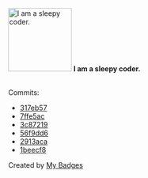 <img src="https://my-badges.github.io/my-badges/sleepy-coder.png" alt="I am a sleepy coder." title="I am a sleepy coder." width="128">
<strong>I am a sleepy coder.</strong>
<br><br>

Commits:

- <a href="https://github.com/VandalByte/hr-diagnosis-cnn/commit/317eb57a515e70228a9488ab910663c431cf6116">317eb57</a>
- <a href="https://github.com/VandalByte/snapbooth/commit/7ffe5ac4340fa70903b74cf7d177b3cb40191f89">7ffe5ac</a>
- <a href="https://github.com/VandalByte/snapbooth/commit/3c87219e4a89afc81161ad580ced4a2e6d440fa7">3c87219</a>
- <a href="https://github.com/VandalByte/VandalByte/commit/56f9dd6b9504f1682ccceaea462782e44a79e07c">56f9dd6</a>
- <a href="https://github.com/VandalByte/invoice-extractor/commit/2913aca0f5f4c9baad35fded60147628d46b561d">2913aca</a>
- <a href="https://github.com/VandalByte/invoice-extractor/commit/1beecf831e0e004f95f3ed3051489ddfaf55ce53">1beecf8</a>


Created by <a href="https://github.com/my-badges/my-badges">My Badges</a>